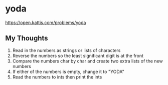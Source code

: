 # yoda

<https://open.kattis.com/problems/yoda>

## My Thoughts

1. Read in the numbers as strings or lists of characters
2. Reverse the numbers so the least significant digit is at the front
3. Compare the numbers char by char and create two extra lists of the new numbers
4. If either of the numbers is empty, change it to "YODA"
5. Read the numbers to ints then print the ints
